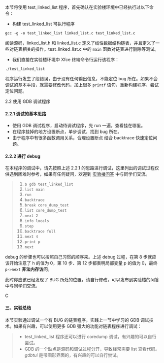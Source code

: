 本节将使用 test_linked_list 程序，首先确认在实验楼环境中已经执行过以下命令：

- 构建 test_linked_list 可执行程序

```
gcc -g -o test_linked_list linked_list.c test_linked_list.c
```

阅读源码，linked_list.h 和 linked_list.c 定义了线性数据结构链表，并且定义了一些对链表相关的操作。test_linked_list.c 中的 `main` 函数对链表进行删除等测试。

- 我们直接在实验楼环境中 Xfce 终端命令行运行该程序：

```
./test_linked_list
```

程序运行发生了段错误，由于没有任何输出信息，不能定位 bug 所在。如果不会调试的基本手段，就需要修改代码，加上很多 `printf` 语句，重新构建程序，尝试定位问题。





2.2 使用 GDB 调试程序



#### 2.2.1 调试的基本思路

- 使用 GDB 调试程序，启动待调试程序，先 run 一遍，查看挂在哪里。
- 在程序挂掉的地方设置断点，单步调试，找到 bug 所在。
- 由于程序中有很多函数调用关系，合理设置断点 结合 backtrace 快速定位问题。

#### 2.2.2 进行 debug

在本程序的调试中，请先按照上述 2.2.1 的思路进行调试，这里列出的调试过程仅供遇到困难时参考，如果有任何疑问，欢迎到 [实验楼问答](https://www.shiyanlou.com/questions) 中与同学们交流。

> 1. `$ gdb test_linked_list`
> 2. `list main`
> 3. `run`
> 4. `backtrace`
> 5. `break core_dump_test`
> 6. `list core_dump_test`
> 7. `next 2`
> 8. `info locals`
> 9. `step`
> 10. `backtrace full`
> 11. `next 4`
> 12. `print p`
> 13. `next`

debug 的步骤也可以按照自己习惯的顺序来。上述 debug 过程，在第 8 步就应该开始注意了 h 的值为 0，第 10 步、第 12 步都表明局部变量 p 的值为 0，最终 `p->next` **非法内存访问**。

此时你应该已经发现了 BUG 所处的位置，请自行修改，可以发布到实验楼的问答中与同学们交流。

C

#### 三、实验总结

#### 

本节实验通过调试一个有 BUG 的链表程序，实践上一节中学习的 GDB 调试技术。如果有兴趣，可以使用更多 GDB 强大的功能对链表程序进行调试：

> - test_linked_list 程序还可以进行 coredump 调试，有兴趣的可以自行尝试。
> - GDB 的一个缺点是源码和调试过程分开，导致经常需要 list 查看代码。*gdbtui* 是带图形界面的，有兴趣的可以自行尝试。
